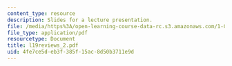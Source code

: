 ```yaml
---
content_type: resource
description: Slides for a lecture presentation.
file: /media/https%3A/open-learning-course-data-rc.s3.amazonaws.com/1-040-project-management-spring-2004/4fe7ce5deb3f385f15ac8d50b3711e9d_l19reviews_2.pdf
file_type: application/pdf
resourcetype: Document
title: l19reviews_2.pdf
uid: 4fe7ce5d-eb3f-385f-15ac-8d50b3711e9d
---
```

